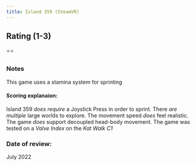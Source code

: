 ```yaml
---
title: Island 359 (SteamVR)
---
```


## Rating (1-3)
⭐⭐

### Notes
This game uses a stamina system for sprinting

#### Scoring explanaion:
Island 359 *does require* a Joystick Press in order to sprint.
There *are multiple* large worlds to explore.
The movement speed *does* feel realistic.
The game *does* support decoupled head-body movement.
The game was tested on a *Valve Index* on the *Kat Walk C1*

### Date of review:
July 2022
